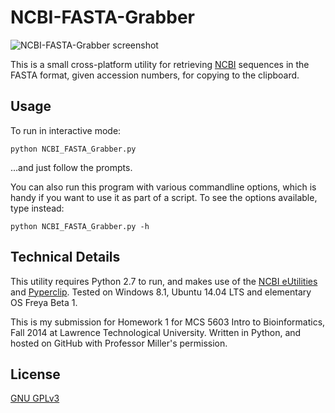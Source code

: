 NCBI-FASTA-Grabber
==================

![NCBI-FASTA-Grabber screenshot](http://i.imgur.com/e4DZL3M.png)

This is a small cross-platform utility for retrieving [NCBI][1] sequences in the FASTA format, given accession numbers, for copying to the clipboard.

## Usage ##

To run in interactive mode:

    python NCBI_FASTA_Grabber.py

...and just follow the prompts.

You can also run this program with various commandline options, which is handy if you want to use it as part of a script. To see the options available, type instead:

    python NCBI_FASTA_Grabber.py -h

## Technical Details ##

This utility requires Python 2.7 to run, and makes use of the [NCBI eUtilities][2] and [Pyperclip][3]. Tested on Windows 8.1, Ubuntu 14.04 LTS and elementary OS Freya Beta 1.

This is my submission for Homework 1 for MCS 5603 Intro to Bioinformatics, Fall 2014 at Lawrence Technological University. Written in Python, and hosted on GitHub with Professor Miller's permission.

## License ##

[GNU GPLv3][4]

[1]: http://www.ncbi.nlm.nih.gov/
[2]: http://www.ncbi.nlm.nih.gov/books/NBK25500/
[3]: https://github.com/asweigart/pyperclip
[4]: http://www.gnu.org/copyleft/gpl.html
